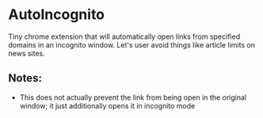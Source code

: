 # AutoIncognito

Tiny chrome extension that will automatically open links from specified domains
in an incognito window. Let's user avoid things like article limits on news
sites.

## Notes: 
* This does not actually prevent the link from being open in the original
  window; it just additionally opens it in incognito mode


